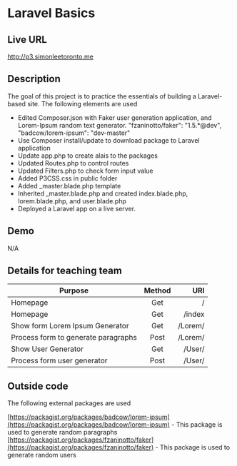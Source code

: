 # Laravel Basics

## Live URL
<http://p3.simonleetoronto.me>

## Description
The goal of this project is to practice the essentials of building a Laravel-based site. 
The following elements are used

- Edited Composer.json with Faker user generation application, and Lorem-Ipsum random text generator.
		"fzaninotto/faker": "1.5.*@dev",
		"badcow/lorem-ipsum": "dev-master"
- Use Composer install/update to download package to Laravel application
- Update app.php to create alais to the packages
- Updated Routes.php to control routes
- Updated Filters.php to check form input value
- Added P3CSS.css in public folder
- Added _master.blade.php template
- Inherited _master.blade.php and created index.blade.php, lorem.blade.php, and user.blade.php
- Deployed a Laravel app on a live server.


## Demo
N/A

## Details for teaching team
| Purpose        | Method           | URI  |
| ------------- |:-------------:| -----:|
|Homepage							|Get|						/|
|Homepage							|Get|						/index|
|Show form Lorem Ipsum Generator 	|Get |					/Lorem/|
|Process form to generate paragraphs |Post|					/Lorem/|
|Show User Generator					|Get|						/User/|
|Process form user generator			|Post| 					/User/	|


## Outside code
The following external packages are used

[https://packagist.org/packages/badcow/lorem-ipsum](https://packagist.org/packages/badcow/lorem-ipsum)  - This package is used to generate random paragraphs 
[https://packagist.org/packages/fzaninotto/faker](https://packagist.org/packages/fzaninotto/faker) - This package is used to generate random users
